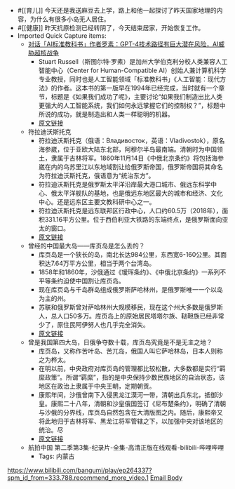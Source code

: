 - #[[育儿]] 今天还是我送麻豆去上学，路上和他一起探讨了昨天国家地理的内容，为什么有很多小岛无人居住。
- #[[健康]] 昨天抗原检测已经转阴了，今天结束居家，开始恢复工作。
- Imported Quick Capture items:
    - [对话「AI标准教科书」作者罗素：GPT-4技术路径有巨大潜在风险，AI威胁超核战争](https://mp.weixin.qq.com/s?__biz=Mjc1NjM3MjY2MA==&mid=2691530144&idx=1&sn=be4a96993cde9b00eaa4f38e8e197634&chksm=a9ecc27b9e9b4b6d4fa1df08a52b4cf8c7d53585e8f7b3980fd232adf3f55afb1391701fb88e#rd)
        - Stuart Russell（斯图尔特·罗素）是加州大学伯克利分校人类兼容人工智能中心（Center for Human-Compatible AI）创始人兼计算机科学专业教授，同时也是人工智能领域「标准教科书」《人工智能：现代方法》的作者。这本书的第一版早在1994年已经完成，当时就有一个章节，标题是《如果我们成功了呢》，主要讨论“如果我们制造出比人类更强大的人工智能系统，我们如何永远掌握它们的控制权？”，标题中所说的成功，就是制造出和人类一样聪明的机器。
        - [原文链接](https://mp.weixin.qq.com/s?__biz=Mjc1NjM3MjY2MA==&mid=2691530144&idx=1&sn=be4a96993cde9b00eaa4f38e8e197634&chksm=a9ecc27b9e9b4b6d4fa1df08a52b4cf8c7d53585e8f7b3980fd232adf3f55afb1391701fb88e)
    - 符拉迪沃斯托克
        - 符拉迪沃斯托克（俄语：Владивосток，英语：Vladivostok），原名海参崴，位于亚欧大陆东北部，阿穆尔半岛最南端。清朝时为中国领土，隶属于吉林将军。1860年11月14日《中俄北京条约》将包括海参崴在内的乌苏里江以东地域割让给俄罗斯帝国，俄罗斯帝国将其命名为符拉迪沃斯托克，俄语意为“统治东方”。
        - 符拉迪沃斯托克是俄罗斯太平洋沿岸最大港口城市、俄远东科学中心、俄太平洋舰队的基地，也是俄远东地区最大的城市和经济、文化中心。还是远东区主要文教科研中心之一。
        - 符拉迪沃斯托克是远东联邦区行政中心，人口约60.5万（2018年），面积331.16平方公里。位于西伯利亚大铁路的东端终点，是俄罗斯面向亚太的窗口。
        - [原文链接](https://baike.baidu.com/item/%E7%AC%A6%E6%8B%89%E8%BF%AA%E6%B2%83%E6%96%AF%E6%89%98%E5%85%8B/1413573)
    - 曾经的中国最大岛——库页岛是怎么丢的？
        - 库页岛是一个狭长的岛，南北长达984公里，东西宽6-160公里。其面积达7.64万平方公里，相当于两个台湾岛。
        - 1858年和1860年，沙俄通过《瑷珲条约》、《中俄北京条约》一系列不平等条约迫使中国割让库页岛。
        - 现在库页岛与千岛群岛组成俄罗斯萨哈林州，是俄罗斯唯一一个以岛为主的州。
        - 苏联和俄罗斯曾对萨哈林州大规模移民，现在这个州大多数是俄罗斯人，总人口50多万。库页岛上的原始居民塔塔尔族、鞑靼族已经非常少了，原住民阿伊努人也几乎完全消失。
        - [原文链接](https://zhuanlan.zhihu.com/p/68597115)
    - 曾是我国第四大岛，日俄争夺数十载，库页岛究竟是不是无主之地？
        - 库页岛，又称作苦叶岛、苦兀岛，俄国人叫它萨哈林岛，日本人则称之为桦太。
        - 在明以前，中央政府对库页岛的管理都比较松散，大多数都是实行“羁縻政策”。所谓“羁縻”，指的是中央保持少数民族地区的自治状态，该地区在政治上隶属于中央王朝，定期朝贡。
        - 康熙年间，沙俄曾南下入侵黑龙江漠河一带，清朝出兵东北，抵御沙皇。康熙二十八年，清朝和沙皇俄国签订《尼布楚条约》，明确了清朝与沙俄的分界线，库页岛自然包含在大清版图之内。随后，康熙帝又将此地归于吉林将军、黑龙江将军管辖之下，以加强中央对该地区的统治。尽
        - [原文链接](https://baike.baidu.com/tashuo/browse/content?id=f78312c8b113ace8f8fbf985&lemmaId=1323253&fromLemmaModule=pcBottom&lemmaTitle=%E8%90%A8%E5%93%88%E6%9E%97%E5%B2%9B&fromModule=lemma_bottom-tashuo-article)
    - 航拍中国 第二季第3集-纪录片-全集-高清正版在线观看-bilibili-哔哩哔哩
        - Tags: 内蒙古



https://www.bilibili.com/bangumi/play/ep264337?spm_id_from=333.788.recommend_more_video.1 [Email Body](https://files.todoist.com/sCOSkw-q-kSD0eRqDVFrcU46dzkq_JWp3a3buFdILMmryIJNync65bJ9r0BD32jc/by/21878347/as/file.html)
